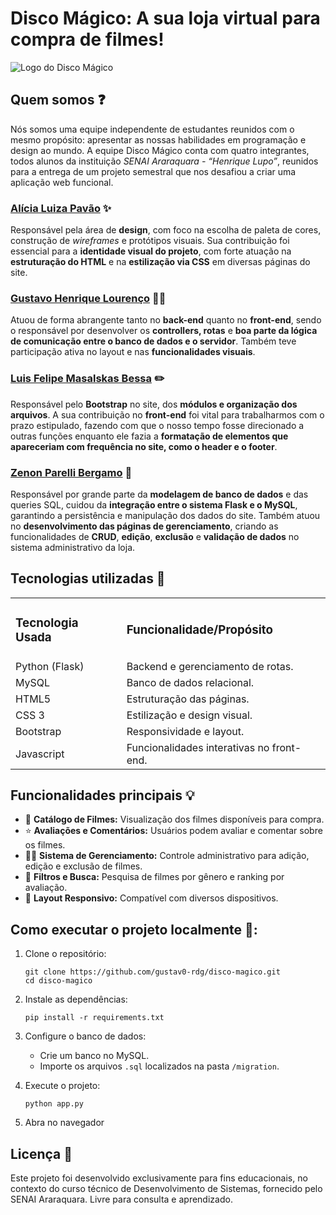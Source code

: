 # Disco Mágico: A sua loja virtual para compra de filmes! 

![Logo do Disco Mágico](https://33333.cdn.cke-cs.com/kSW7V9NHUXugvhoQeFaf/images/e74420050bb5d63f2e766a8d88a8d2a20dec0d36d1b147f1.png)

## Quem somos ❓️

Nós somos uma equipe independente de estudantes reunidos com o mesmo propósito: apresentar as nossas habilidades em programação e design ao mundo. A equipe Disco Mágico conta com quatro integrantes, todos alunos da instituição _SENAI Araraquara - “Henrique Lupo”_, reunidos para a entrega de um projeto semestral que nos desafiou a criar uma aplicação web funcional.

### [Alícia Luiza Pavão](https://github.com/AliciaPavao) ✨️

Responsável pela área de **design**, com foco na escolha de paleta de cores, construção de _wireframes_ e protótipos visuais. Sua contribuição foi essencial para a **identidade visual do projeto**, com forte atuação na **estruturação do HTML** e na **estilização via CSS** em diversas páginas do site.

### [Gustavo Henrique Lourenço](https://github.com/gustav0-rdg) 👨‍💻

Atuou de forma abrangente tanto no **back-end** quanto no **front-end**, sendo o responsável por desenvolver os **controllers, rotas** e **boa parte da lógica de comunicação entre o banco de dados e o servidor**. Também teve participação ativa no layout e nas **funcionalidades visuais**.

### [Luis Felipe Masalskas Bessa](https://github.com/LuisBessa01) ✏️

Responsável pelo **Bootstrap** no site, dos **módulos e organização dos arquivos**. A sua contribuição no **front-end** foi vital para trabalharmos com o prazo estipulado, fazendo com que o nosso tempo fosse direcionado a outras funções enquanto ele fazia a **formatação de elementos que apareceriam com frequência no site, como o header e o footer**.

### [Zenon Parelli Bergamo](https://github.com/ZenonPB) 🌈

Responsável por grande parte da **modelagem de banco de dados** e das queries SQL, cuidou da **integração entre o sistema Flask e o MySQL**, garantindo a persistência e manipulação dos dados do site. Também atuou no **desenvolvimento das páginas de gerenciamento**, criando as funcionalidades de **CRUD**, **edição**, **exclusão** e **validação de dados** no sistema administrativo da loja.

## Tecnologias utilizadas 📌

<table><tbody><tr><td><h3><strong>Tecnologia Usada</strong></h3></td><td><h3><strong>Funcionalidade/Propósito</strong></h3></td></tr><tr><td>Python (Flask)</td><td>Backend e gerenciamento de rotas.</td></tr><tr><td>MySQL</td><td>Banco de dados relacional.</td></tr><tr><td>HTML5</td><td>Estruturação das páginas.</td></tr><tr><td>CSS 3</td><td>Estilização e design visual.</td></tr><tr><td>Bootstrap</td><td>Responsividade e layout.</td></tr><tr><td>Javascript</td><td>Funcionalidades interativas no front-end.</td></tr></tbody></table>

## Funcionalidades principais 💡

*   🛒 **Catálogo de Filmes:** Visualização dos filmes disponíveis para compra.
*   ⭐ **Avaliações e Comentários:** Usuários podem avaliar e comentar sobre os filmes.
*   🧑‍💻 **Sistema de Gerenciamento:** Controle administrativo para adição, edição e exclusão de filmes.
*   🔎 **Filtros e Busca:** Pesquisa de filmes por gênero e ranking por avaliação.
*   💬 **Layout Responsivo:** Compatível com diversos dispositivos.

## Como executar o projeto localmente 📍:

1.  Clone o repositório:
    
    ```plaintext
    git clone https://github.com/gustav0-rdg/disco-magico.git
    cd disco-magico
    ```
    
2.  Instale as dependências:
    
    ```plaintext
    pip install -r requirements.txt
    ```
    
3.  Configure o banco de dados:
    *   Crie um banco no MySQL.
    *   Importe os arquivos `.sql` localizados na pasta `/migration`.
4.  Execute o projeto:
    
    ```plaintext
    python app.py
    ```
    
5.  Abra no navegador

## Licença 📃 

Este projeto foi desenvolvido exclusivamente para fins educacionais, no contexto do curso técnico de Desenvolvimento de Sistemas, fornecido pelo SENAI Araraquara. Livre para consulta e aprendizado.
